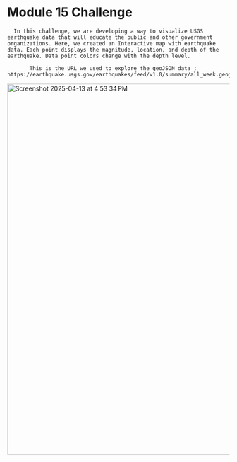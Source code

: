 # Module 15 Challenge     

      In this challenge, we are developing a way to visualize USGS earthquake data that will educate the public and other government organizations. Here, we created an Interactive map with earthquake data. Each point displays the magnitude, location, and depth of the earthquake. Data point colors change with the depth level.    

           This is the URL we used to explore the geoJSON data : https://earthquake.usgs.gov/earthquakes/feed/v1.0/summary/all_week.geojson


                   
<img width="839" alt="Screenshot 2025-04-13 at 4 53 34 PM" src="https://github.com/user-attachments/assets/c0c24e6c-70c6-4b48-9480-1efde9e0ec89" />
